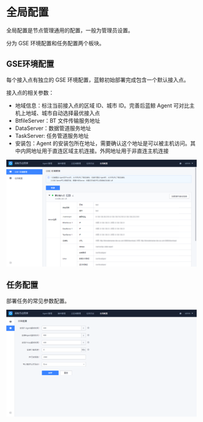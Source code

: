 # 全局配置

全局配置是节点管理通用的配置，一般为管理员设置。

分为 GSE 环境配置和任务配置两个板块。

## GSE环境配置

每个接入点有独立的 GSE 环境配置，蓝鲸初始部署完成包含一个默认接入点。

接入点的相关参数：

- 地域信息：标注当前接入点的区域 ID、城市 ID。完善后蓝鲸 Agent 可对比主机上地域、城市自动选择最优接入点
- BtfileServer：BT 文件传输服务地址
- DataServer：数据管道服务地址
- TaskServer: 任务管道服务地址
- 安装包：Agent 的安装包所在地址，需要确认这个地址是可以被主机访问。其中内网地址用于直连区域主机连接。外网地址用于非直连主机连接

![-w2020](media/20200604143727.png)

## 任务配置

部署任务的常见参数配置。

![-w2020](media/20200604150740.png)

